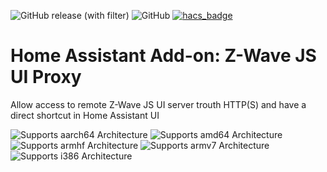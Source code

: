 ![GitHub release (with filter)](https://img.shields.io/github/v/release/Pulpyyyy/zwavejsuiproxy) ![GitHub](https://img.shields.io/github/license/Pulpyyyy/zwavejsuiproxy) [![hacs_badge](https://img.shields.io/badge/HACS-Default-orange.svg)](https://github.com/custom-components/hacs)

# Home Assistant Add-on: Z-Wave JS UI Proxy

Allow access to remote Z-Wave JS UI server trouth HTTP(S) and have a direct shortcut in Home Assistant UI

![Supports aarch64 Architecture][aarch64-shield]
![Supports amd64 Architecture][amd64-shield]
![Supports armhf Architecture][armhf-shield]
![Supports armv7 Architecture][armv7-shield]
![Supports i386 Architecture][i386-shield]

[aarch64-shield]: https://img.shields.io/badge/aarch64-yes-green.svg
[amd64-shield]: https://img.shields.io/badge/amd64-yes-green.svg
[armhf-shield]: https://img.shields.io/badge/armhf-yes-green.svg
[armv7-shield]: https://img.shields.io/badge/armv7-yes-green.svg
[i386-shield]: https://img.shields.io/badge/i386-yes-green.svg

